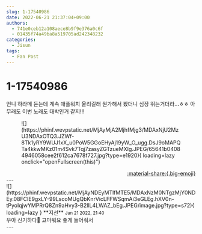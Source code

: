 ```yaml
---
slug: 1-17540986
date: 2022-06-21 21:37:04+09:00
authors:
  - 741e0ceb12a108aece8b9f9e376a0c6f
  - 01435f74a49ba8a519705ad242348232
categories:
  - Jisun
tags:
  - Fan Post
---
```


# 1-17540986

<div class="post-container" markdown="1">
<div class="content-container md-sidebar__scrollwrap" markdown="1">

언니 하라메 듣는데 계속 애플워치 울리길래 뭔가해서 봤더니 심장 뛰는거더라...ㅎㅎ 아무래도 이번 노래도 대박인거 같지!!!
<figure markdown="1">
![](https://phinf.wevpstatic.net/MjAyMjA2MjhfMjg3/MDAxNjU2MzU3NDAxOTQ3.JZWf-8Tk1yRY9WUJ1xX_u0PoW5GGoEHyAj19yW_O_ugg.DsJ9oMAPQTa4kkwMKz01m4Svk7Tqj7zasyZGTzueMXIg.JPEG/65641b04084946058cee2f612ca7678f727.jpg?type=e1920){ loading=lazy onclick="openFullscreen(this)"}
</figure>


</div>
</div>

<div style="text-align: right;" markdown="1">
<a href="https://weverse.io/fromis9/fanpost/1-17540986" style="text-align: right;">:material-share:{.big-emoji}</a>
</div>
---

<div class="comments-container md-sidebar__scrollwrap" markdown="1">
<div class="comment" markdown="1">
<div class='id-container' markdown="1">
![](https://phinf.wevpstatic.net/MjAyNDEyMTlfMTE5/MDAxNzM0NTgzMjY0NDEy.08FClE9gxLY-99LscoMUgQbKnrVicLFFWSqmAi3eGLEg.hXV0n-tPyoIqjwYMPRrQ8Zn9aHvy3-B2llL4LWAZ_bEg.JPEG/image.jpg?type=s72){ loading=lazy }
**<span class="artist">지선</span>** <small>Jun 21 2022, 21:40</small><br>
</div>
<div class='comment-body' markdown="1">
우아 신기하다🥺 고마워요 좋게 들어줘서
</div>
</div>
</div>
---
